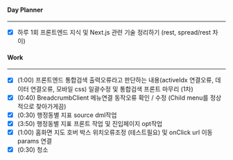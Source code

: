 
#### Day Planner
---
- [x] 하루 1회 프론트엔드 지식 및 Next.js 관련 기술 정리하기 (rest, spread/rest 차이)


#### Work
---
- [x] (1:00) 프론트엔드 통합검색 출력오류라고 판단하는 내용(activeIdx 연결오류, 데이터 연결오류, 모바일 css) 일괄수정 및 통합검색 프론트 마무리 (1차)
- [x] (0:40) BreadcrumbClient 메뉴연결 동작오류 확인 / 수정 (Child menu를 정상적으로 찾아가게끔)
- [x] (0:30) 행정동별 지표 source dml작업
- [x] (3:50) 행정동별 지표 프론트 작업 및 진입페이지 opt작업
- [x] (1:00) 홈화면 지도 호버 박스 위치오류조정 (테스트필요) 및 onClick url 이동 params 연결
- [x] (0:30) 청소